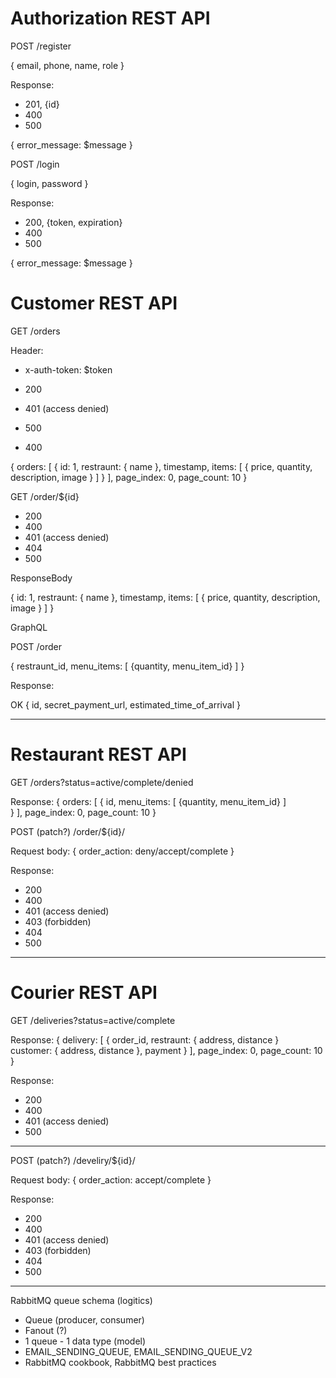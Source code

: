 # Authorization REST API

POST /register

{
    email, phone, name, role
}

Response:
- 201, {id}
- 400
- 500

{
    error_message: $message
}

POST /login

{
    login,
    password
}

Response:
- 200, {token, expiration}
- 400
- 500

{
    error_message: $message
}

# Customer REST API

GET /orders

Header:
- x-auth-token: $token

- 200
- 401 (access denied)
- 500
- 400

{
    orders: [
        {
            id: 1,
            restraunt: {
                name
            },
            timestamp,
            items: [
                {
                    price, quantity, description, image
                }
            ]
        }
    ],
    page_index: 0,
    page_count: 10
}

GET /order/${id}

- 200
- 400
- 401 (access denied)
- 404
- 500

ResponseBody

{
    id: 1,
    restraunt: {
        name
    },
    timestamp,
    items: [
        {
            price, quantity, description, image
        }
    ]
}

GraphQL


POST /order

{
    restraunt_id,
    menu_items: [
        {quantity, menu_item_id}
    ]
}

Response:

OK
{
  id,
  secret_payment_url,
  estimated_time_of_arrival
}

---

# Restaurant REST API

GET /orders?status=active/complete/denied

Response:
{
    orders: [
        {
            id,
            menu_items: [
                {quantity, menu_item_id}
            ]            
        }
    ],
    page_index: 0,
    page_count: 10
}

POST (patch?) /order/${id}/

Request body:
{
    order_action: deny/accept/complete
}

Response:
- 200
- 400
- 401 (access denied)
- 403 (forbidden)
- 404
- 500

---

# Courier REST API

GET /deliveries?status=active/complete

Response:
{
    delivery: [
        {
            order_id,
            restraunt: {
                address,
                distance
            }         
            customer: {
                address,
                distance
            },
            payment
        }
    ],
    page_index: 0,
    page_count: 10
}

Response:
- 200
- 400
- 401 (access denied)
- 500

---

POST (patch?) /develiry/${id}/

Request body:
{
    order_action: accept/complete
}

Response:
- 200
- 400
- 401 (access denied)
- 403 (forbidden)
- 404
- 500

---

RabbitMQ queue schema (logitics)

- Queue (producer, consumer)
- Fanout (?)
- 1 queue - 1 data type (model)
- EMAIL_SENDING_QUEUE, EMAIL_SENDING_QUEUE_V2
- RabbitMQ cookbook, RabbitMQ best practices